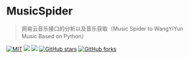 # MusicSpider

> 网易云音乐接口的分析以及音乐获取（Music Spider to WangYiYun Music Based on Python）

[![MIT](https://img.shields.io/github/license/mashape/apistatus.svg)](https://github.com/anselleeyy/MusicSpider/blob/master/LICENSE)
[![](https://img.shields.io/badge/Author-AnselLee-orange.svg)](https://www.ltysyn.cn)
[![](https://img.shields.io/badge/version-1.0-brightgreen.svg)](https://github.com/anselleeyy/MusicSpider)
[![GitHub stars](https://img.shields.io/github/stars/anselleeyy/MusicSpider.svg?style=social&label=Stars)](https://github.com/anselleeyy/MusicSpider)
[![GitHub forks](https://img.shields.io/github/forks/anselleeyy/MusicSpider.svg?style=social&label=Fork)](https://github.com/anselleeyy/MusicSpider)
